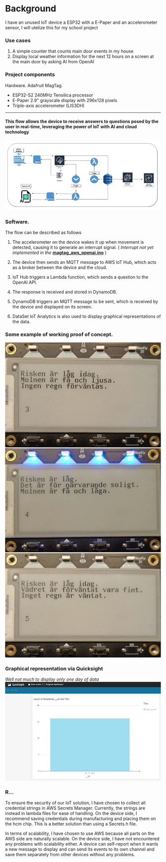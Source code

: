 # Background
I have an unused IoT device a ESP32 with a E-Paper and an accelerometer sensor, 
I will utelize this for my school project

### Use cases
1. A simple counter that counts main door events in my house
2. Display local weather information for the next 12 hours on a screen at the main door by asking AI from OpenAI

### Project components
Hardware.
Adafruit MagTag.
 * ESP32-S2 240MHz Tensilica processor
 * E-Paper 2.9" grayscale display with 296x128 pixels
 * Triple-axis accelerometer (LIS3DH)
  <hr>

#### This flow allows the device to receive answers to questions posed by the user in real-time, leveraging the power of IoT with Al and cloud technology
![Screenshot_1267](/assets/Screenshot_1267.png)

### Software.
The flow can be described as follows

1. The accelerometer on the device wakes it up when movement is detected, causing it to generate an interrupt signal. ( *Interrupt not yet implemented in the* [**magtag_aws_openai.ino**](https://github.com/Oscar-Tideback/IoT_Porter/blob/main/magtag_aws_openai.ino) )

2. The device then sends an MQTT message to AWS loT Hub, which acts as a broker
between the device and the cloud.

3. IoT Hub triggers a Lambda function, which sends a question to the OpenAl API.

4. The response is received and stored in DynamoDB.

5. DynamoDB triggers an MQTT message to be sent, which is received by the device and displayed on its screen.

6. DataSet loT Analytics is also used to display graphical representations of the data.


### Some example of working proof of concept.
![Screenshot_1267](/assets/Screenshot_1271.png)
![Screenshot_1267](/assets/Screenshot_1.png)
![Screenshot_1267](/assets/Screenshot_2.png)

### Graphical representation via Quicksight
*Well not much to display only one day of data*
![Screenshot_1267](/assets/Screenshot_1265.png)


### R...
To ensure the security of our IoT solution, I have chosen to collect all credential strings in AWS Secrets Manager. Currently, the strings are instead in lambda files for ease of handling. On the device side, I recommend saving credentials during manufacturing and placing them on the hcm chip. This is a better solution than using a Secrets.h file.

In terms of scalability, I have chosen to use AWS because all parts on the AWS side are naturally scalable. On the device side, I have not encountered any problems with scalability either. A device can self-report when it wants a new message to display and can send its events to its own channel and save them separately from other devices without any problems.
